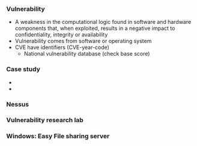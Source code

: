 
### Vulnerability 

- A weakness in the computational logic found in software and hardware components that, when exploited, results in a negative impact to confidentiality, integrity or availability 
- Vulnerability comes from software or operating system 
- CVE have identifiers (CVE-year-code) 
	- National vulnerability database (check base score)
  
  
  
  
  
  
  
  
  
  
  
  

### Case study 

- 
- 



### Nessus 


### Vulnerability research lab 



### Windows: Easy File sharing server 

